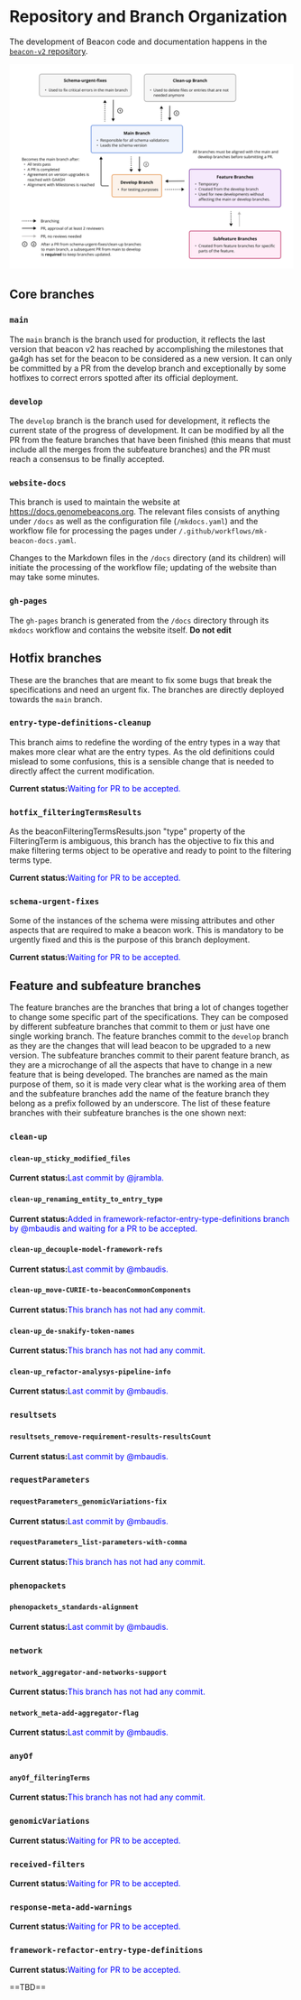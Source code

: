 # Repository and Branch Organization

The development of Beacon code and documentation happens in the [`beacon-v2` repository](https://github.com/ga4gh-beacon/beacon-v2).

[![Branch Structure](img/Beacon2API_branch_decision_tree.png)](img/Beacon2API_branch_decision_tree.png)


## Core branches

### `main`

The `main` branch is the branch used for production, it reflects the last version that beacon v2 has reached by accomplishing the milestones that ga4gh has set for the beacon to be considered as a new version. It can only be committed by a PR from the develop branch and exceptionally by some hotfixes to correct errors spotted after its official deployment.

### `develop`

The `develop` branch is the branch used for development, it reflects the current state of the progress of development. It can be modified by all the PR from the feature branches that have been finished (this means that must include all the merges from the subfeature branches) and the PR must reach a consensus to be finally accepted.

### `website-docs`

This branch is used to maintain the website at <https://docs.genomebeacons.org>. The relevant files consists of anything under `/docs` as well as the configuration file (`/mkdocs.yaml`) and the workflow file for processing the pages under `/.github/workflows/mk-beacon-docs.yaml`.

Changes to the Markdown files in the `/docs` directory (and its children) will initiate the processing of the workflow file; updating of the website than may take some minutes.

### `gh-pages`

The `gh-pages` branch is generated from the `/docs` directory through its `mkdocs` workflow and contains the website itself. **Do not edit**

## Hotfix branches

These are the branches that are meant to fix some bugs that break the specifications and need an urgent fix. The branches are directly deployed towards the `main` branch.

### `entry-type-definitions-cleanup`

This branch aims to redefine the wording of the entry types in a way that makes more clear what are the entry types. As the old definitions could mislead to some confusions, this is a sensible change that is needed to directly affect the current modification.

<b>Current status:</b><span style="color:blue">Waiting for PR to be accepted.</span>

### `hotfix_filteringTermsResults`

As the beaconFilteringTermsResults.json "type" property of the FilteringTerm is ambiguous, this branch has the objective to fix this and make filtering terms object to be operative and ready to point to the filtering terms type.

<b>Current status:</b><span style="color:blue">Waiting for PR to be accepted.</span>

### `schema-urgent-fixes`

Some of the instances of the schema were missing attributes and other aspects that are required to make a beacon work. This is mandatory to be urgently fixed and this is the purpose of this branch deployment.

<b>Current status:</b><span style="color:blue">Waiting for PR to be accepted.</span>



## Feature and subfeature branches

The feature branches are the branches that bring a lot of changes together to change some specific part of the specifications. They can be composed by different subfeature branches that commit to them or just have one single working branch. The feature branches commit to the `develop` branch as they are the changes that will lead beacon to be upgraded to a new version. The subfeature branches commit to their parent feature branch, as they are a microchange of all the aspects that have to change in a new feature that is being developed. The branches are named as the main purpose of them, so it is made very clear what is the working area of them and the subfeature branches add the name of the feature branch they belong as a prefix followed by an underscore. The list of these feature branches with their subfeature branches is the one shown next:

### `clean-up`

#### `clean-up_sticky_modified_files`

<b>Current status:</b><span style="color:blue">Last commit by @jrambla.</span>

#### `clean-up_renaming_entity_to_entry_type`

<b>Current status:</b><span style="color:blue">Added in framework-refactor-entry-type-definitions branch by @mbaudis and waiting for a PR to be accepted.</span>

#### `clean-up_decouple-model-framework-refs`

<b>Current status:</b><span style="color:blue">Last commit by @mbaudis.</span>

#### `clean-up_move-CURIE-to-beaconCommonComponents`

<b>Current status:</b><span style="color:blue">This branch has not had any commit.</span>

#### `clean-up_de-snakify-token-names`

<b>Current status:</b><span style="color:blue">This branch has not had any commit.</span>

#### `clean-up_refactor-analysys-pipeline-info`

<b>Current status:</b><span style="color:blue">Last commit by @mbaudis.</span>

### `resultsets`

#### `resultsets_remove-requirement-results-resultsCount`

<b>Current status:</b><span style="color:blue">Last commit by @mbaudis.</span>

### `requestParameters`

#### `requestParameters_genomicVariations-fix`

<b>Current status:</b><span style="color:blue">Last commit by @mbaudis.</span>

#### `requestParameters_list-parameters-with-comma`

<b>Current status:</b><span style="color:blue">This branch has not had any commit.</span>

### `phenopackets`

#### `phenopackets_standards-alignment`

<b>Current status:</b><span style="color:blue">Last commit by @mbaudis.</span>

### `network`

#### `network_aggregator-and-networks-support`

<b>Current status:</b><span style="color:blue">This branch has not had any commit.</span>

#### `network_meta-add-aggregator-flag`

<b>Current status:</b><span style="color:blue">Last commit by @mbaudis.</span>

### `anyOf`

#### `anyOf_filteringTerms`

<b>Current status:</b><span style="color:blue">This branch has not had any commit.</span>

### `genomicVariations`

<b>Current status:</b><span style="color:blue">Waiting for PR to be accepted.</span>

### `received-filters`

<b>Current status:</b><span style="color:blue">Waiting for PR to be accepted.</span>

### `response-meta-add-warnings`

<b>Current status:</b><span style="color:blue">Waiting for PR to be accepted.</span>

### `framework-refactor-entry-type-definitions`

<b>Current status:</b><span style="color:blue">Waiting for PR to be accepted.</span>







==TBD==

